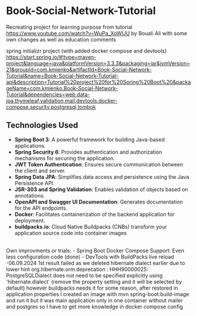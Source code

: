 # Book-Social-Network-Tutorial
Recreating project for learning purpose from tutorial https://www.youtube.com/watch?v=WuPa_XoWlJU
by Bouali Ali with some own changes as well as education comments

spring initializr project (with added docker compose and devtools)
https://start.spring.io/#!type=maven-project&language=java&platformVersion=3.3.3&packaging=jar&jvmVersion=21&groupId=com.kmienko&artifactId=Book-Social-Network-Tutorial&name=Book-Social-Network-Tutorial-api&description=Tutorial%20project%20for%20Spring%20Boot%20&packageName=com.kmienko.Book-Social-Network-Tutorial&dependencies=web,data-jpa,thymeleaf,validation,mail,devtools,docker-compose,security,postgresql,lombok


## Technologies Used

- **Spring Boot 3**: A powerful framework for building Java-based applications.
- **Spring Security 6**: Provides authentication and authorization mechanisms for securing the application.
- **JWT Token Authentication**: Ensures secure communication between the client and server.
- **Spring Data JPA**: Simplifies data access and persistence using the Java Persistence API.
- **JSR-303 and Spring Validation**: Enables validation of objects based on annotations.
- **OpenAPI and Swagger UI Documentation**: Generates documentation for the API endpoints.
- **Docker**: Facilitates containerization of the backend application for deployment.
- **buildpacks.io**: Cloud Native Buildpacks (CNBs) transform your application source code into container images

<br>
Own improvments or trials: 
- Spring Boot Docker Compose Support: Even less configuration code (done)
- DevTools with BuildPacks live reload <br>
    -06.09.2024 1st result failed as we deleted hibernate dialect earlier due to lower hint
    org.hibernate.orm.deprecation : HHH90000025: PostgreSQLDialect does not need to be specified explicitly using 'hibernate.dialect' (remove the property setting and it will be selected by default)
    however buildpacks needs it for some reason, after restored in application properties I created an image with mvn spring-boot:build-image and run it 
    but it was main application only in one container without mailer and postgres so I have to get more knowledge in docker compose config

  
